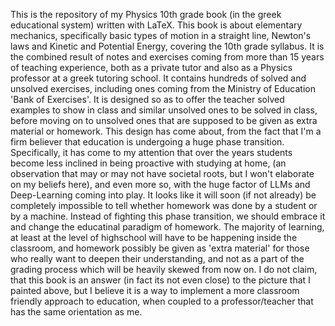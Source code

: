 This is the repository of my Physics 10th grade book (in the greek educational system) written with LaTeX. This book is about elementary mechanics, specifically basic types of motion in a straight line, Newton's laws and Kinetic and Potential Energy, covering the 10th grade syllabus. It is the combined result of notes and exercises coming from more than 15 years of teaching experience, both as a private tutor and also as a Physics professor at a greek tutoring school. It contains hundreds of solved and unsolved exercises, including ones coming from the Ministry of Education 'Bank of Exercises'. It is designed so as to offer the teacher solved examples to show in class and similar unsolved ones to be solved in class, before moving on to unsolved ones that are supposed to be given as extra material or homework. This design has come about, from the fact that I'm a firm believer that education is undergoing a huge phase transition. Specifically, it has come to my attention that over the years students become less inclined in being proactive with studying at home, (an observation that may or may not have societal roots, but I won't elaborate on my beliefs here), and even more so, with the huge factor of LLMs and Deep-Learning coming into play. It looks like it will soon (if not already) be completely impossible to tell whether homework was done by a student or by a machine. Instead of fighting this phase transition, we should embrace it and change the educatinal paradigm of homework. The majority of learning, at least at the level of highschool will have to be happening inside the classroom, and homework possibly be given as 'extra material' for those who really want to deepen their understanding, and not as a part of the grading process which will be heavily skewed from now on. I do not claim, that this book is an answer (in fact its not even close) to the picture that I painted above, but I believe it is a way to implement a more classroom friendly approach to education, when coupled to a professor/teacher that has the same orientation as me.

